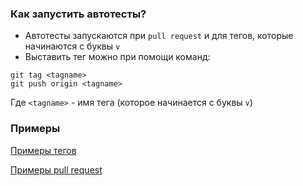 ### Как запустить автотесты?
* Автотесты запускаются при `pull request` и для тегов, которые начинаются с буквы `v`
* Выставить тег можно при помощи команд:
```
git tag <tagname>
git push origin <tagname>
```
Где `<tagname>` - имя тега (которое начинается с буквы `v`)

### Примеры
[Примеры тегов](https://github.com/brd002/students_lab2_ci_cd/tags)

[Примеры pull request](https://github.com/brd002/students_lab2_ci_cd/pulls)
